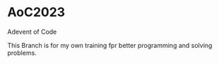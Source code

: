 # AoC2023
Adevent of Code 

This Branch is for my own training fpr better programming and solving problems.
